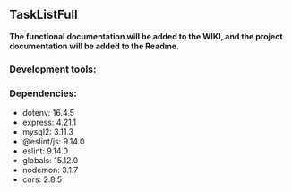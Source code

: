## TaskListFull
**The functional documentation will be added to the WIKI, and the project documentation will be added to the Readme.**

### **Development tools**:


### **Dependencies**:
* dotenv: 16.4.5
* express: 4.21.1
* mysql2: 3.11.3
* @eslint/js: 9.14.0
* eslint: 9.14.0
* globals: 15.12.0
* nodemon: 3.1.7
* cors: 2.8.5
